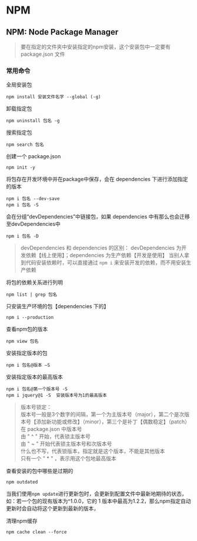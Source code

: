 NPM
=

NPM: Node Package Manager
-

> 要在指定的文件夹中安装指定的npm安装，这个安装包中一定要有 package.json 文件

### 常用命令

全局安装包

```shell
npm install 安装文件名字 --global (-g)
```

卸载指定包

```shell
npm uninstall 包名 -g
```

搜索指定包

```shell
npm search 包名
```

创建一个 package.json

```shell
npm init -y
```

将包存在开发环境中并在package中保存，会在 dependencies 下进行添加指定的版本

```shell
npm i 包名 --dev-save
npm i 包名 -S
```

会在分组“devDependencies”中链接包，如果 dependencies 中有那么也会迁移至devDependencies中

```shell
npm i 包名 -D
```

> devDependencies 和 dependencies 的区别：
> devDependencies 为开发依赖【线上使用】；dependencies 为生产依赖【开发是使用】
> 当别人拿到代码安装依赖时，可以直接通过 `npm i` 来安装开发的依赖，而不用安装生产依赖


将包的依赖关系进行列明

```shell
npm list | grep 包名
```

只安装生产环境的包【dependencies 下的】

```shell
npm i --production
```

查看npm包的版本

```shell
npm view 包名
```

安装指定版本的包

```shell
npm i 包名@版本 —S
```

安装指定版本的最高版本

```shell
npm i 包名@第一个版本号 -S
npm i jquery@1 -S  安装版本号为1的最高版本
```

> 版本号锁定：  
> 版本号一般是3个数字的间隔，第一个为主版本号（major），第二个是次版本号【添加新功能或修改】（minor），第三个是补丁【偶数稳定】（patch）     
> 在 package.json 中版本号  
> 由 " ^ " 开始，代表锁主版本号  
> 由 " ~ " 开始代表锁主版本号和次版本号  
> 什么也不写，代表锁版本，指定就是这个版本，不能是其他版本  
> 只有一个 " * " ，表示用这个包地最高版本

查看安装的包中哪些是过期的

```shell
npm outdated
```

当我们使用`npm update`进行更新包时，会更新到配置文件中最新地期待的状态，如：若一个包的现有版本为^1.0.0，它的 1 版本中最高为1.2.2，那么npm指定自动更新时会自动将这个更新到最新的版本，

清理npm缓存

```shell
npm cache clean --force
```


















